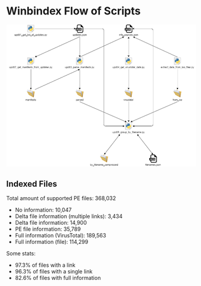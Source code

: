 # Winbindex Flow of Scripts

![winbindex-scripts-flow.png](winbindex-scripts-flow.png)

## Indexed Files

<!--FileStats-->
Total amount of supported PE files: 368,032

* No information: 10,047
* Delta file information (multiple links): 3,434
* Delta file information: 14,900
* PE file information: 35,789
* Full information (VirusTotal): 189,563
* Full information (file): 114,299

Some stats:

* 97.3% of files with a link
* 96.3% of files with a single link
* 82.6% of files with full information
<!--/FileStats-->
